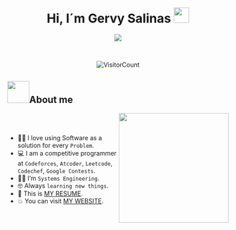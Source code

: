 <h1 align="center"> <b> Hi, I´m Gervy Salinas </b> <img src="https://media.giphy.com/media/hvRJCLFzcasrR4ia7z/giphy.gif" width="35"></h1>
<p align="center">
  <a href="https://github.com/DenverCoder1/readme-typing-svg"><img src="https://readme-typing-svg.herokuapp.com?font=Time+New+Roman&color=%23C8BE25&size=25&center=true&vCenter=true&width=600&height=100&lines=Systems+Engineer+@gsalinas;Developer+FullStack;Competitive+Programmer;Always+learning+new+things"></a>
</p>
<br>

<picture align="center">
  
![VisitorCount](https://profile-counter.glitch.me/gsalinas/count.svg)

</picture>

## <picture><img src = "https://github.com/7oSkaaa/7oSkaaa/blob/main/Images/about_me.gif?raw=true" width = 50px></picture>About me
<picture> <img align="right" src="https://github.com/7oSkaaa/7oSkaaa/blob/main/Images/Right_Side.gif?raw=true" width = 250px></picture>

<br><br>

- :technologist: I love using Software as a solution for every `Problem`.
- :computer: I am a competitive programmer at `Codeforces`, `Atcoder`, `Leetcode`, `Codechef`, `Google Contests`.
- :student: I’m `Systems Engineering`.
- :nerd_face: Always `learning new things`.
- :thinking: This is [MY RESUME]([http://lnkiy.in/Ahmed_Hossam_Resume](https://github.com/gervysalinas)).
- :boom: You can visit [MY WEBSITE]([https://cutt.ly/Ahmed_Hossam_Website](https://github.com/gervysalinas)).
<br>


